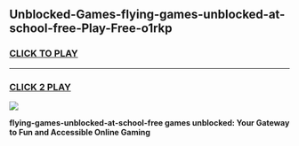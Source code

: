 
## Unblocked-Games-flying-games-unblocked-at-school-free-Play-Free-o1rkp
<h3>
<a href="https://premium76.site?title=flying-games-unblocked-at-school-free&ref=17A">CLICK TO PLAY</a></h3>
<hr>

<h3>
<a href="https://premium76.site?title=flying-games-unblocked-at-school-free&ref=17A">CLICK 2 PLAY</a>
  
</h3>

<a href="https://premium76.site?title=flying-games-unblocked-at-school-free&ref=17A"><img src="https://clearcache.store/games.png"></a>


**flying-games-unblocked-at-school-free games unblocked: Your Gateway to Fun and Accessible Online Gaming**
